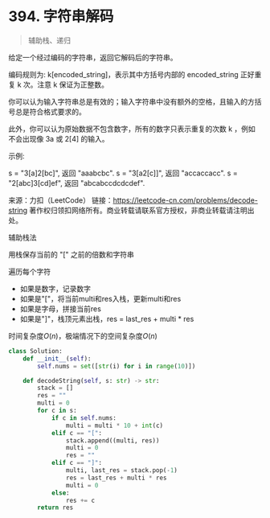 # 394. 字符串解码

 > 辅助栈、递归

给定一个经过编码的字符串，返回它解码后的字符串。

编码规则为: k[encoded_string]，表示其中方括号内部的 encoded_string 正好重复 k 次。注意 k 保证为正整数。

你可以认为输入字符串总是有效的；输入字符串中没有额外的空格，且输入的方括号总是符合格式要求的。

此外，你可以认为原始数据不包含数字，所有的数字只表示重复的次数 k ，例如不会出现像 3a 或 2[4] 的输入。

示例:

s = "3[a]2[bc]", 返回 "aaabcbc".
s = "3[a2[c]]", 返回 "accaccacc".
s = "2[abc]3[cd]ef", 返回 "abcabccdcdcdef".

来源：力扣（LeetCode）
链接：https://leetcode-cn.com/problems/decode-string
著作权归领扣网络所有。商业转载请联系官方授权，非商业转载请注明出处。

辅助栈法

用栈保存当前的 "[" 之前的倍数和字符串

遍历每个字符

- 如果是数字，记录数字
- 如果是"["，将当前multi和res入栈，更新multi和res
- 如果是字母，拼接当前res
- 如果是"]"，栈顶元素出栈，res = last_res + multi * res

时间复杂度$O(n)$，极端情况下的空间复杂度$O(n)$

```python
class Solution:
    def __init__(self):
        self.nums = set([str(i) for i in range(10)])

    def decodeString(self, s: str) -> str:
        stack = []
        res = ""
        multi = 0
        for c in s:
            if c in self.nums:
                multi = multi * 10 + int(c)
            elif c == "[":
                stack.append((multi, res))
                multi = 0
                res = ""
            elif c == "]":
                multi, last_res = stack.pop(-1)
                res = last_res + multi * res
                multi = 0
            else:
                res += c
        return res
```